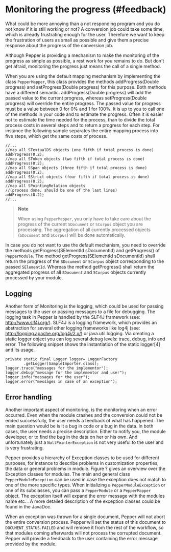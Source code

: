 Monitoring the progress (#feedback)
=======================

What could be more annoying than a not responding program and you do not know if it is still working or not? A conversion job could take some time, which is already frustrating enough for the user. Therefore we want to keep the frustration of users as small as possible and give them a precise response about the progress of the conversion job.

Although Pepper is providing a mechanism to make the monitoring of the progress as simple as possible, a rest work for you remains to do. But don't get afraid, monitoring the progress just means the call of a single method.

When you are using the default mapping mechanism by implementing the class `PepperMapper`, this class provides the methods addProgress(Double progress) and setProgress(Double progress) for this purpose. Both methods have a different semantic. addProgress(Double progress) will add the passed value to the current progress, whereas setProgress(Double progress) will override the entire progress. The passed value for progress must be a value between 0 for 0% and 1 for 100%. It is up to you to call one of the methods in your code and to estimate the progress. Often it is easier not to estimate the time needed for the process, than to divide the total process costs in several steps and to return a progress for each step. For instance the following sample separates the entire mapping process into five steps, which get the same costs of process.

    //...
    //map all STextualDS objects (one fifth if total process is done)
    addProgress(0.2);
    //map all SToken objects (two fifth if total process is done)
    addProgress(0.2);
    //map all SSpan objects (three fifth if total process is done)
    addProgress(0.2);
    //map all SStruct objects (four fifth if total process is done)
    addProgress(0.2);
    //map all SPointingRelation objects 
    //(process done, should be one of the last lines)
    addProgress(0.2);
    //...

> **Note**
>
> When using `PepperMapper`, you only have to take care about the progress of the current `SDocument` or `SCorpus` object you are processing. The aggregation of all currently processed objects (`SDocument` and `SCorpus`) will be done automatically.

In case you do not want to use the default mechanism, you need to override the methods getProgress(SElementId sDocumentId) and getProgress() of `PepperModule`. The method getProgress(SElementId sDocumentId) shall return the progress of the `SDocument` or `SCorpus` object corresponding to the passed `SElementId`. Whereas the method getProgress() shall return the aggregated progress of all `SDocument` and `SCorpus` objects currently processed by your module.

Logging
-------

Another form of Monitoring is the logging, which could be used for passing messages to the user or passing messages to a file for debugging. The logging task in Pepper is handled by the SLF4J framework (see: <http://www.slf4j.org/>). SLF4J is a logging framework, which provides an abstraction for several other logging frameworks like log4j (see: <http://logging.apache.org/log4j/2.x/>) or java.util.logging. Via creating a static logger object you can log several debug levels: trace, debug, info and error. The following snippet shows the instantiation of the static logger[4] and its usage.

    private static final Logger logger= LoggerFactory
            .getLogger(SampleImporter.class);
    logger.trace("messages for the implementor");
    logger.debug("message for the implementor and user");
    logger.info("messages for the user");
    logger.error("messages in case of an exception");

Error handling
--------------

Another important aspect of monitoring, is the monitoring when an error occurred. Even when the module crashes and the conversion could not be ended successfully, the user needs a feedback of what has happened. The main question would be is it a bug in code or a bug in the data. In both cases, the user needs a precise description. Either to notify you, the module developer, or to find the bug in the data on her or his own. And unfortunately just a `NullPointerException` is not very useful to the user and is very frustrating.

Pepper provides a hierarchy of Exception classes to be used for different purposes, for instance to describe problems in customization properties, the data or general problems in module. Figure ? gives an overview over the Exception classes for modules. The main and general class `PepperModuleException` can be used in case the exception does not match to one of the more specific types. When initializing a `PepperModuleException` or one of its subclasses, you can pass a `PepperModule` or a `PepperMapper` object. The exception itself will expand the error message with the modules name etc. . A more detailed description of the exception classes could be found in the JavaDoc.

When an exception was thrown for a single document, Pepper will not abort the entire conversion process. Pepper will set the status of this document to `DOCUMENT_STATUS.FAILED` and will remove it from the rest of the workflow, so that modules coming afterwards will not process the corrupted document. Pepper will provide a feedback to the user containing the error message provided by the module.